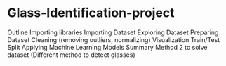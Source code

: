 # Glass-Identification-project
Outline
 Importing libraries
Importing Dataset
Exploring Dataset
Preparing Dataset
Cleaning (removing outliers, normalizing)
Visualization
Train/Test Split
Applying Machine Learning Models
Summary
Method 2 to solve dataset (Different method to detect glasses)

